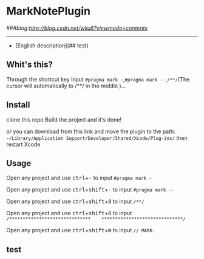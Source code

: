 # **MarkNotePlugin** 
###*blog:<http://blog.csdn.net/wliu6?viewmode=contents>*
***
* [English description](## test)
## Whit's this?
Through the shortcut key input `#pragma mark -`,`#pragma mark --`,`/**/`(The cursor will automatically to /**/ in the middle )...

## Install
clone this repo Build the project and it's done!

or you can download from this link and move the plugin to the path:  
`~/Library/Application Support/Developer/Shared/Xcode/Plug-ins/`
then restart Xcode

## Usage
Open any project and use <kbd>ctrl</kbd>+<kbd>-</kbd> to input `#pragma mark -`  

Open any project and use <kbd>ctrl</kbd>+<kbd>shift</kbd>+<kbd>-</kbd> to input `#pragma mark --`   

Open any project and use <kbd>ctrl</kbd>+<kbd>shift</kbd>+<kbd>8</kbd> to input `/**/`  

Open any project and use <kbd>ctrl</kbd>+<kbd>shift</kbd>+<kbd>8</kbd> to input `/******************************    ******************************/`  

Open any project and use <kbd>ctrl</kbd>+<kbd>shift</kbd>+<kbd>m</kbd> to input `// MARK:`

## test
